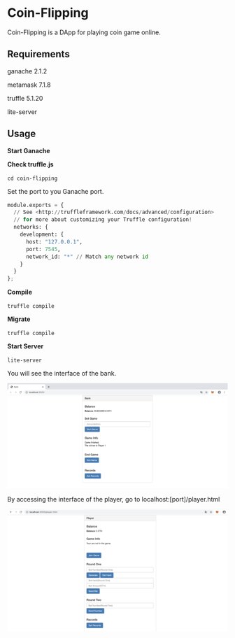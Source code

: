 # Coin-Flipping

Coin-Flipping is a DApp for playing coin game online.

## Requirements

ganache 2.1.2

metamask 7.1.8

truffle 5.1.20

lite-server

## Usage

<b>Start Ganache</b>

<b>Check truffle.js</b>

<code>cd coin-flipping</code>

Set the port to you Ganache port.

```python
module.exports = {
  // See <http://truffleframework.com/docs/advanced/configuration>
  // for more about customizing your Truffle configuration!
  networks: {
    development: {
      host: "127.0.0.1",
      port: 7545,
      network_id: "*" // Match any network id
    }
  }
};
```

<b>Compile</b>

<code>truffle compile</code>

<b>Migrate</b>

<code>truffle compile</code>

<b>Start Server</b>

<code>lite-server</code>

You will see the interface of the bank.

![avatar](./bank.png)

By accessing the interface of the player, go to localhost:[port]/player.html

![avatar](./player.png)